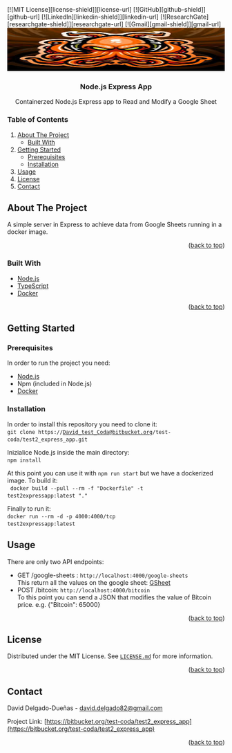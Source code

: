<div id="top"></div>
<!-- PROJECT SHIELDS -->
<!--
*** I'm using markdown "reference style" links for readability.
*** Reference links are enclosed in brackets [ ] instead of parentheses ( ).
*** See the bottom of this document for the declaration of the reference variables
*** for contributors-url, forks-url, etc. This is an optional, concise syntax you may use.
*** https://www.markdownguide.org/basic-syntax/#reference-style-links
-->
[![MIT License][license-shield]][license-url]
[![GitHub][github-shield]][github-url]
[![LinkedIn][linkedin-shield]][linkedin-url]
[![ResearchGate][researchgate-shield]][researchgate-url]
[![Gmail][gmail-shield]][gmail-url]


<!-- PROJECT LOGO -->
<br />
<div align="center">
  <a href="https://bitbucket.org/test-coda/test2_express_app">
    <img src="https://raw.githubusercontent.com/DDelgadoD/DDelgadoD/main/images/logo.jpg" alt="Logo" width="1000" height="100">
  </a>

<h3 align="center">Node.js Express App</h3>

  <p align="center">
    Containerzed Node.js Express app to Read and Modify a Google Sheet
</div>



<!-- TABLE OF CONTENTS -->
### Table of Contents
<ol>
    <li>
      <a href="#about-the-project">About The Project</a>
      <ul>
        <li><a href="#built-with">Built With</a></li>
      </ul>
    </li>
    <li>
      <a href="#getting-started">Getting Started</a>
      <ul>
        <li><a href="#prerequisites">Prerequisites</a></li>
        <li><a href="#installation">Installation</a></li>
      </ul>
    </li>
    <li><a href="#usage">Usage</a></li>
    <li><a href="#license">License</a></li>
    <li><a href="#contact">Contact</a></li>
</ol>


<!-- ABOUT THE PROJECT -->
## About The Project

A simple server in Express to achieve data from Google Sheets running in a docker image.

<p align="right">(<a href="#top">back to top</a>)</p>

### Built With

* [Node.js](https://nodejs.org/)
* [TypeScript](https://www.typescriptlang.org/)
* [Docker](https://www.docker.com/)

<p align="right">(<a href="#top">back to top</a>)</p>


<!-- GETTING STARTED -->
## Getting Started

### Prerequisites

In order to run the project you need:

* [Node.js](https://nodejs.org/es/)
* Npm (included in Node.js)
* [Docker](https://www.docker.com/)
 

### Installation

In order to install this repository you need to clone it:   
<code>git clone https://David_test_Coda@bitbucket.org/test-coda/test2_express_app.git</code>

Inizialice Node.js inside the main directory:  
<code>npm install</code>

At this point you can use it with <code>npm run start</code> but we have a dockerized image. To build it:  
<code> docker build --pull --rm -f "Dockerfile" -t test2expressapp:latest "." </code>

Finally to run it:  
<code>docker run --rm -d  -p 4000:4000/tcp test2expressapp:latest</code>


<!-- USAGE EXAMPLES -->
## Usage

There are only two API endpoints:

* GET /google-sheets : <code>http://localhost:4000/google-sheets</code>  
  This return all the values on the google sheet: [GSheet](https://docs.google.com/spreadsheets/d/13lXhzTe6B5tzlqYEentKuw3qCiIye78_6Sae-No1vZ4/edit?usp=sharing)
* POST /bitcoin: <code>http://localhost:4000/bitcoin</code>  
  To this point you can send a JSON that modifies the value of Bitcoin price. e.g. {"Bitcoin": 65000}

<p align="right">(<a href="#top">back to top</a>)</p>


<!-- LICENSE -->
## License

Distributed under the MIT License. See [`LICENSE.md`](https://raw.githubusercontent.com/DDelgadoD/DDelgadoD/main/LICENSE.md) for more information.

<p align="right">(<a href="#top">back to top</a>)</p>


<!-- CONTACT -->
## Contact

David Delgado-Dueñas - david.delgado82@gmail.com

Project Link: [https://bitbucket.org/test-coda/test2_express_app](https://bitbucket.org/test-coda/test2_express_app)

<p align="right">(<a href="#top">back to top</a>)</p>

<!-- MARKDOWN LINKS & IMAGES -->
<!-- https://www.markdownguide.org/basic-syntax/#reference-style-links -->
[researchgate-shield]:https://img.shields.io/badge/-researchgate-white.svg?style=for-the-badge&logo=researchgate&colorB=33b864&logoColor=white
[researchgate-url]: https://www.researchgate.net/profile/David-Delgado-Duenas
[gmail-shield]: https://img.shields.io/badge/-Gmail-black.svg?style=for-the-badge&logo=gmail&colorB=red&logoColor=white
[gmail-url]:mailto:david.delgado82@gmail.com
[github-shield]: https://img.shields.io/badge/-Github-black.svg?style=for-the-badge&logo=github&colorB=black
[github-url]: https://github.com/DDelgadoD/
[license-shield]: https://img.shields.io/github/license/DDelgadoD/DDelgadoD.svg?style=for-the-badge
[license-url]: https://raw.githubusercontent.com/DDelgadoD/DDelgadoD/main/LICENSE.md
[linkedin-shield]: https://img.shields.io/badge/-LinkedIn-black.svg?style=for-the-badge&logo=linkedin&colorB=0072B1
[linkedin-url]: https://www.linkedin.com/in/david-delgado-duenas/
[product-screenshot]: images/screenshot.png